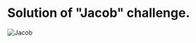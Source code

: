 # Solution of "Jacob" challenge.


![Jacob](https://github.com/root-ji218at/tryhackme.com/blob/master/Jacob/pictures/profile_pic.png)
